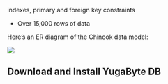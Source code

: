 indexes, primary and foreign key constraints
* Over 15,000 rows of data

Here’s an ER diagram of the Chinook data model:

![](https://3lr6t13cowm230cj0q42yphj-wpengine.netdna-ssl.com/wp-content/uploads/2019/07/distributed-sql-scale-out-postgresql-chinook-01.png)

## Download and Install YugaByte DB
